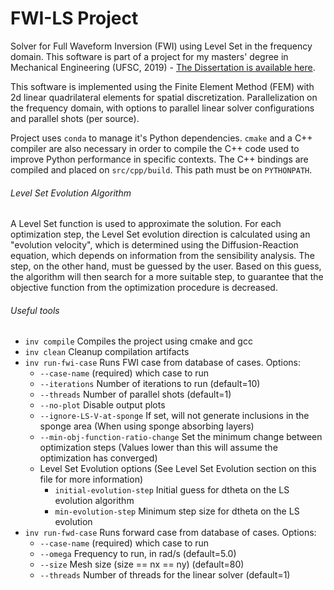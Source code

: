 # FWI-LS Project

Solver for Full Waveform Inversion (FWI) using Level Set in the frequency domain.
This software is part of a project for my masters' degree in Mechanical Engineering (UFSC, 2019) -
[The Dissertation is available here](https://repositorio.ufsc.br/handle/123456789/236869).

This software is implemented using the Finite Element Method (FEM) with 2d linear quadrilateral elements for spatial
discretization. Parallelization on the frequency domain, with options to parallel linear solver configurations
and parallel shots (per source).

Project uses `conda` to manage it's Python dependencies. `cmake` and a C++ compiler are also necessary in order to
compile the C++ code used to improve Python performance in specific contexts.
The C++ bindings are compiled and placed on `src/cpp/build`. This path must be on `PYTHONPATH`.


###### Level Set Evolution Algorithm

A Level Set function is used to approximate the solution. For each optimization step, the Level Set evolution direction is
calculated using an "evolution velocity", which is determined using the Diffusion-Reaction equation, which depends on
information from the sensibility analysis. The step, on the other hand, must be guessed by the user. Based on this
guess, the algorithm will then search for a more suitable step, to guarantee that the objective function from the
optimization procedure is decreased.


###### Useful tools

- `inv compile` Compiles the project using cmake and gcc
- `inv clean` Cleanup compilation artifacts
- `inv run-fwi-case` Runs FWI case from database of cases. Options:
  - `--case-name` (required) which case to run
  - `--iterations` Number of iterations to run (default=10)
  - `--threads` Number of parallel shots (default=1)
  - `--no-plot` Disable output plots
  - `--ignore-LS-V-at-sponge` If set, will not generate inclusions in the sponge area (When using sponge absorbing layers)
  - `--min-obj-function-ratio-change` Set the minimum change between optimization steps (Values lower than this will assume the optimization has converged)
  - Level Set Evolution options (See Level Set Evolution section on this file for more information)
    - `initial-evolution-step` Initial guess for dtheta on the LS evolution algorithm
    - `min-evolution-step` Minimum step size for dtheta on the LS evolution
- `inv run-fwd-case` Runs forward case from database of cases. Options:
  - `--case-name` (required) which case to run
  - `--omega` Frequency to run, in rad/s (default=5.0)
  - `--size` Mesh size (size == nx == ny) (default=80)
  - `--threads` Number of threads for the linear solver (default=1)

